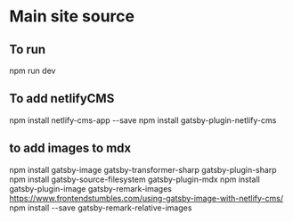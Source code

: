 # Main site source

## To run

npm run dev

## To add netlifyCMS

npm install netlify-cms-app --save
npm install gatsby-plugin-netlify-cms

## to add images to mdx

npm install gatsby-image gatsby-transformer-sharp gatsby-plugin-sharp
npm install gatsby-source-filesystem gatsby-plugin-mdx
npm install gatsby-plugin-image gatsby-remark-images
<https://www.frontendstumbles.com/using-gatsby-image-with-netlify-cms/>
npm install --save gatsby-remark-relative-images
